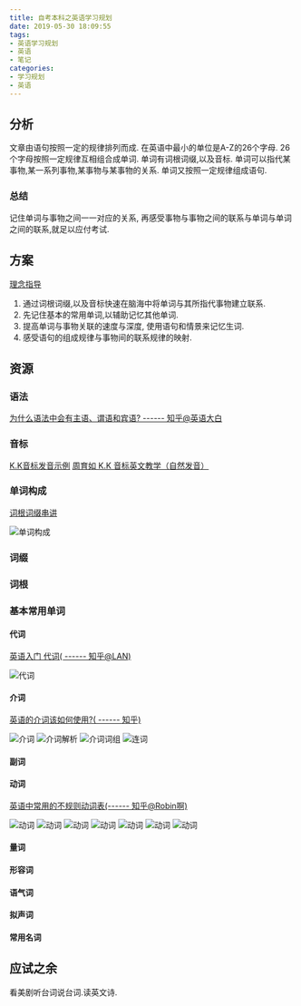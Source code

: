 ```yaml
---
title: 自考本科之英语学习规划
date: 2019-05-30 18:09:55
tags:
- 英语学习规划
- 英语
- 笔记
categories:
- 学习规划
- 英语
---
```


## 分析

文章由语句按照一定的规律排列而成.
在英语中最小的单位是A-Z的26个字母.
26个字母按照一定规律互相组合成单词.
单词有词根词缀,以及音标.
单词可以指代某事物,某一系列事物,某事物与某事物的关系.
单词又按照一定规律组成语句.

### 总结

记住单词与事物之间一一对应的关系, 再感受事物与事物之间的联系与单词与单词之间的联系,就足以应付考试.

## 方案

[理念指导](https://www.bilibili.com/video/av45778956)

1. 通过词根词缀,以及音标快速在脑海中将单词与其所指代事物建立联系.
2. 先记住基本的常用单词,以辅助记忆其他单词.
3. 提高单词与事物关联的速度与深度, 使用语句和情景来记忆生词.
4. 感受语句的组成规律与事物间的联系规律的映射.

## 资源

### 语法

[为什么语法中会有主语、谓语和宾语? ------ 知乎@英语大白](https://www.zhihu.com/question/284241879/answer/557809880)

### 音标

[K.K音标发音示例](https://www.bilibili.com/video/av40140473/?p=1)
[周育如 K.K 音标英文教学（自然发音）](https://www.bilibili.com/video/av5032839?from=search&seid=14465741167369013595)

### 单词构成

[词根词缀串讲](https://www.bilibili.com/video/av31332674?from=search&seid=10228232132229460844)

![单词构成](http://r.photo.store.qq.com/psb?/V12iDrZG1mzmnh/F5yL8fvUPYxpo5sZ9GOPG*y.qC2NyAnYTJlPXYxoRcY!/r/dEYBAAAAAAAA)

### 词缀

### 词根

### 基本常用单词

#### 代词

[英语入门 代词( ------ 知乎@LAN)](https://zhuanlan.zhihu.com/p/26844935)

![代词](http://r.photo.store.qq.com/psb?/V12iDrZG1mzmnh/OyEFOdFAu0fJF0rBoVnd9BUgVrNxf6LEBH.NeEvUm48!/r/dFMBAAAAAAAA)

#### 介词

[英语的介词该如何使用?( ------ 知乎)](https://www.zhihu.com/question/20530689)

![介词](http://r.photo.store.qq.com/psb?/V12iDrZG1mzmnh/I6Q5Rm8dbXG7kSrxbAijidBG4pHjRgL9kwmNKjEMMGI!/r/dFMBAAAAAAAA)
![介词解析](http://r.photo.store.qq.com/psb?/V12iDrZG1mzmnh/JTSa3XIa4zpywUFSAf68YpUXF1TCUg9*rZMwsG.WnLw!/r/dFMBAAAAAAAA)
![介词词组](http://r.photo.store.qq.com/psb?/V12iDrZG1mzmnh/dokz09k5pb4rcupx1PDlEvlbGAUMJ.7.bBIAVcsxCyg!/r/dD4BAAAAAAAA)
![连词](http://r.photo.store.qq.com/psb?/V12iDrZG1mzmnh/7KtjtwaGUp8v7YcxfuLpGEk6yE18mQLM3VALYxipi4o!/r/dFQBAAAAAAAA)

#### 副词

#### 动词

[英语中常用的不规则动词表(------ 知乎@Robin啊)](https://zhuanlan.zhihu.com/p/42672172)

![动词](http://r.photo.store.qq.com/psb?/V12iDrZG1mzmnh/JjUznizY5E2ItCz2zIv9dUSc24XZUEyrMEXEm21U4Ho!/r/dIMAAAAAAAAA)
![动词](http://r.photo.store.qq.com/psb?/V12iDrZG1mzmnh/0vTwoD0EKQqZuCXaOi15oVI2pwa6zlZ9Wb5Vwaspa2A!/r/dFMBAAAAAAAA)
![动词](http://r.photo.store.qq.com/psb?/V12iDrZG1mzmnh/CvP29s.euI0wKbcK38*xrZ*6V1JjrCtydG4qW9fDrwo!/r/dLYAAAAAAAAA)
![动词](http://r.photo.store.qq.com/psb?/V12iDrZG1mzmnh/6.K*EDFRsk4dNXpzpi8qsZgCpEJcCfw0F*To94ziZko!/r/dL8AAAAAAAAA)
![动词](http://r.photo.store.qq.com/psb?/V12iDrZG1mzmnh/dZsVZiVoHenGWWF8XsZPjkBe7huyzOovkaPXGD.GuMI!/r/dFMBAAAAAAAA)
![动词](http://r.photo.store.qq.com/psb?/V12iDrZG1mzmnh/Z4D3dCQAfuyQROSodXXwcQtlVSwKniPptuH5MiIB9vg!/r/dD4BAAAAAAAA)
![动词](http://r.photo.store.qq.com/psb?/V12iDrZG1mzmnh/.nFQirMUboc4GqHBeRz39g.*BoB13RO29m1QZvxisOo!/r/dL8AAAAAAAAA)

#### 量词

#### 形容词

#### 语气词

#### 拟声词

#### 常用名词

## 应试之余

看美剧听台词说台词.读英文诗.








